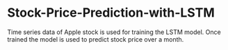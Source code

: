 # Stock-Price-Prediction-with-LSTM
Time series data of Apple stock is used for training the LSTM model. Once trained the model is used to predict stock price over a month. 
